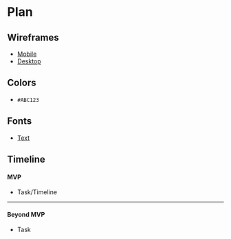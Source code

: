 # Plan

## Wireframes
* [Mobile](wireframe2.png)
* [Desktop](wd/classwork/sep10-freedom-project/img/wireframe1.png)

## Colors
* `#ABC123`

## Fonts
* [Text](URL)

## Timeline

#### MVP

* Task/Timeline

---

#### Beyond MVP

* Task
